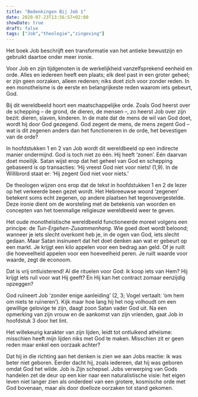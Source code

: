 ```yaml
---
title: "Bedenkingen Bij Job 1"
date: 2020-07-23T13:56:57+02:00
showDate: true
draft: false
tags: ["Job","theologie","zingeving"]
---
```


Het boek Job beschrijft een transformatie van het antieke bewustzijn en gebruikt daartoe onder meer ironie.    

Voor Job en zijn tijdgenoten is de werkelijkheid vanzelfsprekend eenheid en orde. Alles en iedereen heeft een plaats; elk deel past in een groter geheel; er zijn geen oorzaken, alleen redenen; niks doet zich voor zonder reden. In een monotheïsme is de eerste en belangrijkeste reden waarom iets gebeurt, God.  

Bij dit wereldbeeld hoort een maatschappelijke orde. Zoals God heerst over de schepping  – de grond, de dieren, de mensen –, zo heerst Job over zijn bezit: dieren, slaven, kinderen. In de mate dat de mens de wil van God doet, wordt hij door God gezegend. God zegent de mens, de mens zegent God – wat is dit zegenen anders dan het functioneren in de orde, het bevestigen van de orde? 

In hoofdstukken 1 en 2 van Job wordt dit wereldbeeld op een indirecte manier ondermijnd. God is toch niet zo één. Hij heeft ‘zonen’. Eén daarvan doet moeilijk. Satan wijst erop dat het geheel van God en schepping gebaseerd is op transacties: ‘Hij vreest God niet voor niets! (1,9). In de Willibrord staat er: ‘Hij zegent God niet voor niets.’ 

De theologen wijzen ons erop dat de tekst in hoofdstukken 1 en 2 de lezer op het verkeerde been gezet wordt. Het Hebreeuwse woord ‘zegenen’ betekent soms echt zegenen, op andere plaatsen het tegenovergestelde. Deze ironie dient om de worsteling met de betekenis van woorden en concepten van het toenmalige religieuze wereldbeeld weer te geven.   

Het oude monotheïstische wereldbeeld functioneerde moreel volgens een principe: de *Tun-Ergehen-Zusammenhang*. Wie goed doet wordt beloond; wanneer je iets slecht overkomt heb je, in de ogen van God, iets slecht gedaan. Maar Satan insinueert dat het doet denken aan wat er gebeurt op een markt. Je krijgt een kilo appelen voor een bedrag aan geld. Of je ruilt die hoeveelheid appelen voor een hoeveelheid peren. Je ruilt waarde voor waarde, zegt de econoom.  

Dat is vrij ontluisterend! Al die rituelen voor God: ik koop iets van Hem? Hij krijgt iets ruil voor wat Hij geeft? En Hij kan het contract zomaar eenzijdig opzeggen?

God ruïneert Job ‘zonder enige aanleiding’ (2, 3; Vogel vertaalt: ‘om hem om niets te ruïneren’). Kijk maar hoe lang hij het nog volhoudt om een gewillige gelovige te zijn, daagt zoon Satan vader God uit. Na een opmerking van zijn vrouw en de aankomst van zijn vrienden, gaat Job in hoofdstuk 3 door het lint.  

Het willekeurig karakter van zijn lijden, leidt tot ontluikend atheïsme: misschien heeft mijn lijden niks met God te maken. Misschien zit er geen reden maar enkel een oorzaak achter? 

Dat hij in die richting aan het denken is zien we aan Jobs reactie: ik was beter niet geboren. Eerder dacht hij, zoals iedereen, dat hij was geboren omdat God het wilde. Job is Zijn schepsel. Jobs verwerping van Gods handelen zet de deur op een kier naar een naturalistische visie: het eigen leven niet langer zien als onderdeel van een grotere, kosmische orde met God bovenaan, maar als door doelloze oorzaken tot stand gekomen. 

